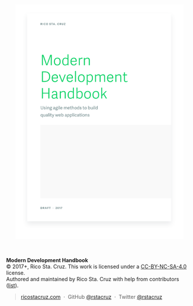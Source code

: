 <p align='center'>
<a href='intro/README.md'><img src='images/cover-shadow.png' width='90%'></a>
</p>

<br>

**Modern Development Handbook**<br>
© 2017+, Rico Sta. Cruz. This work is licensed under a [CC-BY-NC-SA-4.0][CC] license.<br>
Authored and maintained by Rico Sta. Cruz with help from contributors ([list][contributors]).

> [ricostacruz.com](http://ricostacruz.com) &nbsp;&middot;&nbsp;
> GitHub [@rstacruz](https://github.com/rstacruz) &nbsp;&middot;&nbsp;
> Twitter [@rstacruz](https://twitter.com/rstacruz)

[CC]: https://creativecommons.org/licenses/by-nc-sa/4.0/
[contributors]: http://github.com/rstacruz/modern-development/contributors
